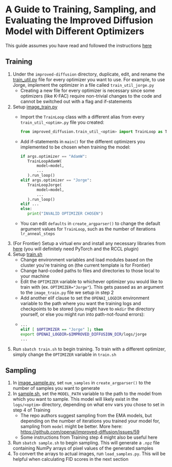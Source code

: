# A Guide to Training, Sampling, and Evaluating the Improved Diffusion Model with Different Optimizers

This guide assumes you have read and followed the instructions [here](https://github.com/axonn-ai/improved-diffusion/blob/jorge/README.md)

## Training
1. Under the `improved-diffusion` directory, duplicate, edit, and rename the [train_util.py](https://github.com/axonn-ai/improved-diffusion/blob/jorge/improved_diffusion/train_util.py) file for every optimizer you want to use. For example, to use Jorge, implement the optimizer in a file called `train_util_jorge.py`
   - Creating a new file for every optimizer is necessary since some optimizers (like K-FAC) require non-trivial changes to the code and cannot be switched out with a flag and if-statements
2. Setup [image_train.py](https://github.com/axonn-ai/improved-diffusion/blob/jorge/scripts/image_train.py)
   - Import the `TrainLoop` class with a different alias from every `train_util_<optim>.py` file you created:

     ```python
     from improved_diffusion.train_util_<optim> import TrainLoop as TrainLoop<Optim>
     ```
   - Add if-statements in `main()` for the different optimizers you implemented to be chosen when training the model:

     ```python
     if args.optimizer == "AdamW":
        TrainLoopAdamW(
            model=model,
            ...
        ).run_loop()
     elif args.optimizer == "Jorge":
        TrainLoopJorge(
            model=model,
            ...
        ).run_loop()
     elif ...
     else:
        print("INVALID OPTIMIZER CHOSEN")
     ```
    - You can edit `defaults` in `create_argparser()` to change the default argument values for `TrainLoop`, such as the number of iterations `lr_anneal_steps`
3. (For Frontier) Setup a virtual env and install any necessary libraries from [here](https://github.com/axonn-ai/Megatron-AxoNN/blob/tiny-llama/examples/install_everything_on_frontier.sh) (you will definitely need PyTorch and the RCCL plugin)
4. Setup [train.sh](https://github.com/axonn-ai/improved-diffusion/blob/jorge/scripts/train.sh)
   - Change environment variables and load modules based on the cluster you're training on (the current template is for Frontier)
   - Change hard-coded paths to files and directories to those local to your machine
   - Edit the `OPTIMIZER` variable to whichever optimizer you would like to train with (ex. `OPTIMIZER="Jorge"`). This gets passed as an argument to the `image_train.py` file we setup in step 2
   - Add another elif clause to set the `OPENAI_LOGDIR` environment variable to the path where you want the training logs and checkpoints to be stored (you might have to `mkdir` the directory yourself, or else you might run into path-not-found errors):
   - 
     ```sh
     ...
     elif [ $OPTIMIZER == "Jorge" ]; then
     export OPENAI_LOGDIR=$IMPROVED_DIFFUSION_DIR/logs/jorge
     ...
     ```
5. Run `sbatch train.sh` to begin training. To train with a different optimizer, simply change the `OPTIMIZER` variable in `train.sh`

## Sampling
1. In [image_sample.py](https://github.com/axonn-ai/improved-diffusion/blob/jorge/scripts/image_sample.py), set `num_samples` in `create_argparser()` to the number of samples you want to generate
2. In [sample.sh](https://github.com/axonn-ai/improved-diffusion/blob/jorge/scripts/sample.sh), set the `MODEL_PATH` variable to the path to the model from which you want to sample. This model will likely exist in the `logs/<optim>` directory, depending on what env vars you chose to set in step 4 of Training
     - The repo authors suggest sampling from the EMA models, but depending on the number of iterations you trained your model for, sampling from `model` might be better. More here: https://github.com/openai/improved-diffusion/issues/59
     - Some instructions from Training step 4 might also be useful here
3. Run `sbatch sample.sh` to begin sampling. This will generate a `.npz` file containing NumPy arrays of pixel values of the generated samples
4. To convert the arrays to actual images, run `load_samples.py`. This will be helpful when calculating FID scores in the next section
